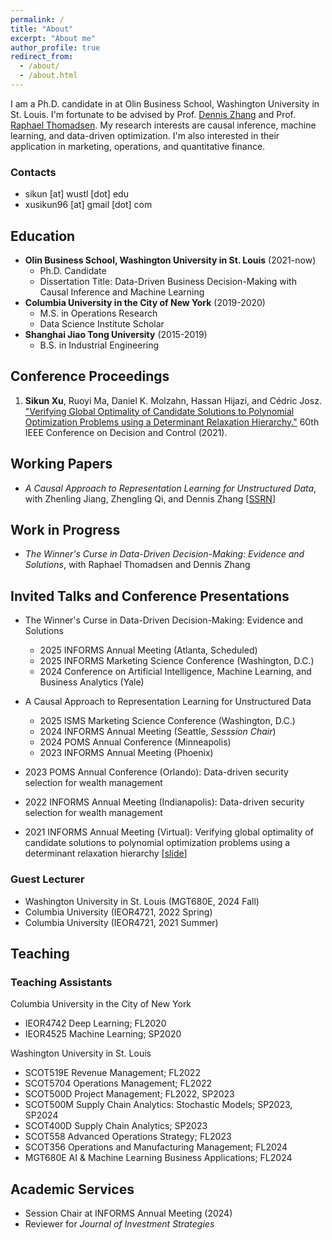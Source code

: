 ```yaml
---
permalink: /
title: "About"
excerpt: "About me"
author_profile: true
redirect_from: 
  - /about/
  - /about.html
---
```



I am a Ph.D. candidate in at Olin Business School, Washington University in St. Louis. I'm fortunate to be advised by Prof. [Dennis Zhang](http://denniszhang.org/) and Prof. [Raphael Thomadsen](https://apps.olin.wustl.edu/faculty/thomadsen/). My research interests are causal inference, machine learning, and data-driven optimization. I'm also interested in their application in marketing, operations, and quantitative finance. 

### Contacts
* sikun [at] wustl [dot] edu
* xusikun96 [at] gmail [dot] com


## Education
* **Olin Business School, Washington University in St. Louis** (2021-now)
  * Ph.D. Candidate
  * Dissertation Title: Data-Driven Business Decision-Making with Causal Inference and Machine Learning
* **Columbia University in the City of New York** (2019-2020)
  * M.S. in Operations Research
  * Data Science Institute Scholar
* **Shanghai Jiao Tong University** (2015-2019)
  * B.S. in Industrial Engineering

## Conference Proceedings
1. **Sikun Xu**, Ruoyi Ma, Daniel K. Molzahn, Hassan Hijazi, and Cédric Josz. ["Verifying Global Optimality of Candidate Solutions to Polynomial Optimization Problems using a Determinant Relaxation Hierarchy."](https://ieeexplore.ieee.org/document/9683608) 60th IEEE Conference on Decision and Control (2021).

## Working Papers
* *A Causal Approach to Representation Learning for Unstructured Data*, with Zhenling Jiang, Zhengling Qi, and Dennis Zhang [[SSRN](https://papers.ssrn.com/sol3/papers.cfm?abstract_id=5309826)]

## Work in Progress
* *The Winner's Curse in Data-Driven Decision-Making: Evidence and Solutions*, with Raphael Thomadsen and Dennis Zhang

## Invited Talks and Conference Presentations
* The Winner's Curse in Data-Driven Decision-Making: Evidence and Solutions
    * 2025 INFORMS Annual Meeting (Atlanta, Scheduled)
    * 2025 INFORMS Marketing Science Conference (Washington, D.C.)
    * 2024 Conference on Artificial Intelligence, Machine Learning, and Business Analytics (Yale)

* A Causal Approach to Representation Learning for Unstructured Data
    * 2025 ISMS Marketing Science Conference (Washington, D.C.)
    * 2024 INFORMS Annual Meeting (Seattle, *Sesssion Chair*)
    * 2024 POMS Annual Conference (Minneapolis)
    * 2023 INFORMS Annual Meeting (Phoenix)

* 2023 POMS Annual Conference (Orlando): Data-driven security selection for wealth management
* 2022 INFORMS Annual Meeting (Indianapolis): Data-driven security selection for wealth management
* 2021 INFORMS Annual Meeting (Virtual): Verifying global optimality of candidate solutions to polynomial optimization problems using a determinant relaxation hierarchy \[[slide](https://wustl.box.com/s/uual8yxs54isfz5jmm42p1ekuasds4h3)\]

### Guest Lecturer
* Washington University in St. Louis (MGT680E, 2024 Fall)
* Columbia University (IEOR4721, 2022 Spring)
* Columbia University (IEOR4721, 2021 Summer)


## Teaching
### Teaching Assistants
Columbia University in the City of New York
* IEOR4742 Deep Learning; FL2020
* IEOR4525 Machine Learning; SP2020

Washington University in St. Louis
* SCOT519E Revenue Management; FL2022
* SCOT5704 Operations Management; FL2022 
* SCOT500D Project Management; FL2022, SP2023
* SCOT500M Supply Chain Analytics: Stochastic Models; SP2023, SP2024
* SCOT400D Supply Chain Analytics; SP2023
* SCOT558 Advanced Operations Strategy; FL2023
* SCOT356 Operations and Manufacturing Management; FL2024
* MGT680E AI & Machine Learning Business Applications; FL2024


## Academic Services
  * Session Chair at INFORMS Annual Meeting (2024)
  * Reviewer for *Journal of Investment Strategies*